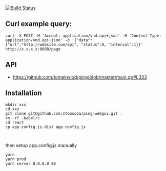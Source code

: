 [![Build Status](https://travis-ci.org/stopsopa/ping-webgui.svg?branch=master)](https://travis-ci.org/stopsopa/ping-webgui)


Curl example query:
---

    curl -X POST -H 'Accept: application/vnd.api+json' -H 'Content-Type: application/vnd.api+json' -d '{"data": {"url":"http://website.com/api", "status":0, "interval":1}}' http://x.x.x.x:8080/page



API
---

- https://github.com/tomekwlod/ping/blob/master/main.go#L333


Installation
---

    mkdir xxx
    cd xxx
    git clone git@github.com:stopsopa/ping-webgui.git .
    rm -rf .babelrc
    cd react
    cp app.config.js.dist app.config.js
    
     
    

then setup app.config.js manually

    yarn
    yarn prod
    yarn server 0.0.0.0 80
    
     
    